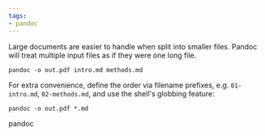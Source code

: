 ```yaml
---
tags:
- pandoc
---
```


Large documents are easier to handle when split into smaller files.
Pandoc will treat multiple input files as if they were one long file.

    pandoc -o out.pdf intro.md methods.md

For extra convenience, define the order via filename prefixes,
e.g. `01-intro‍.md`, `02-methods‍.md`, and use the shell's globbing
feature:

    pandoc -o out.pdf *.md

pandoc
